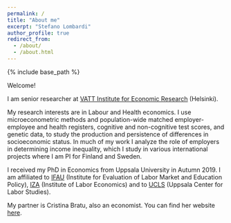 ```yaml
---
permalink: /
title: "About me"
excerpt: "Stefano Lombardi"
author_profile: true
redirect_from: 
  - /about/
  - /about.html
---
```


{% include base_path %}

<p style="margin-top:0.3cm;">Welcome!</p>

<p style="margin-top:0.3cm;">I am senior researcher at <a href="https://vatt.fi/en/frontpage">VATT Institute for Economic Research</a> (Helsinki). 
</p>

<p style="margin-top:0.3cm;">My research interests are in Labour and Health economics. I use microeconometric methods and population-wide matched employer-employee and health registers, cognitive and non-cognitive test scores, and genetic data, to study the production and persistence of differences in socioeconomic status. In much of my work I analyze the role of employers in determining income inequality, which I study in various international projects where I am PI for Finland and Sweden.
<!-- within and across generations/differences over the life cycle 
  You can read more in detail about my research in my Research statement "here".  -->
</p>

<!--
My interests are in the field of labor and health economics. I study the effectiveness of social policies and the sources of inequality in society by using population registers and by developing and adopting causal inference methods. Part of my research studies the role of employers in determining income inequality. In this context, I am part of various international projects where I am PI for Sweden and Finland and that in some cases I co-lead. I am also interested in understanding the determinants of socioeconomic inequality by looking at how nature and nurture interact in shaping income and health differences over the lifetime.
-->

<p style="margin-top:0.3cm;">I received my PhD in Economics from Uppsala University in Autumn 2019. I am affiliated to <a href="https://www.ifau.se/en/">IFAU</a> (Institute for Evaluation of Labor Market and Education Policy), <a href="https://www.iza.org/people/affiliates/21993/stefano-lombardi">IZA</a> (Institute of Labor Economics) and to <a href="https://ucls.nek.uu.se/about-the-center/">UCLS</a> (Uppsala Center for Labor Studies).</p>

<p style="margin-top:0.3cm;">My partner is Cristina Bratu, also an economist. You can find her website <a href="https://cristina-bratu.github.io/">here</a>.</p>

